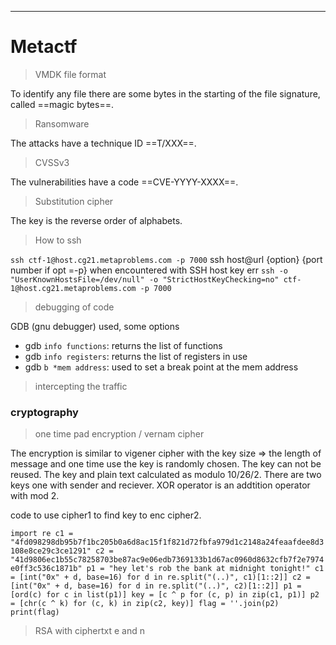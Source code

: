 
---
# Metactf

> VMDK file format 

To identify any file there are some bytes in the starting of the file signature, called ==magic bytes==.

> Ransomware

The attacks have a technique ID ==T/XXX==.

> CVSSv3

The vulnerabilities have a code ==CVE-YYYY-XXXX==.

> Substitution cipher

The key is the reverse order of alphabets.

> How to ssh

`ssh ctf-1@host.cg21.metaproblems.com -p 7000`
ssh host@url {option} {port number if opt =-p}
when encountered with SSH host key err
`ssh -o "UserKnownHostsFile=/dev/null" -o "StrictHostKeyChecking=no" ctf-1@host.cg21.metaproblems.com -p 7000`

> debugging of code 

GDB (gnu debugger) used,
some options
- gdb `info functions`: returns the list of functions
- gdb `info registers`: returns the list of registers in use
- gdb `b *mem address`: used to set a break point at the mem address

> intercepting the traffic



### cryptography

> one time pad encryption / vernam cipher

The encryption is similar to vigener cipher with the key size => the length of message and one time use the key is randomly chosen. The key can not be reused. The key and plain text calculated as modulo 10/26/2. There are two keys one with sender and reciever.
XOR operator is an addtition operator with mod 2.

code to use cipher1 to find key to enc cipher2.

`
import re
c1 = "4fd098298db95b7f1bc205b0a6d8ac15f1f821d72fbfa979d1c2148a24feaafdee8d3108e8ce29c3ce1291"
c2 = "41d9806ec1b55c78258703be87ac9e06edb7369133b1d67ac0960d8632cfb7f2e7974e0ff3c536c1871b"
p1 = "hey let's rob the bank at midnight tonight!"
c1 = [int("0x" + d, base=16) for d in re.split("(..)", c1)[1::2]]
c2 = [int("0x" + d, base=16) for d in re.split("(..)", c2)[1::2]]
p1 = [ord(c) for c in list(p1)]
key = [c ^ p for (c, p) in zip(c1, p1)]
p2 = [chr(c ^ k) for (c, k) in zip(c2, key)]
flag = ''.join(p2)
print(flag)
`
>RSA with ciphertxt e and n

